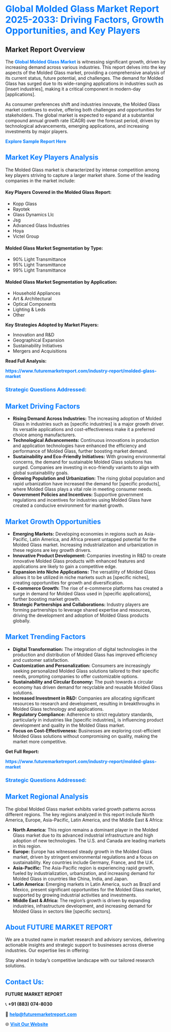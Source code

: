 <h1 style="color: #007BFF;">Global Molded Glass Market Report 2025-2033: Driving Factors, Growth Opportunities, and Key Players</h1>

<section id="overview">
<h2>Market Report Overview</h2>
<p>The <a href="https://www.futuremarketreport.com/industry-report/molded-glass-market" style="color: #007BFF; text-decoration: none;"><strong>Global Molded Glass Market</strong></a> is witnessing significant growth, driven by increasing demand across various industries. This report delves into the key aspects of the Molded Glass market, providing a comprehensive analysis of its current status, future potential, and challenges. The demand for Molded Glass has surged due to its wide-ranging applications in industries such as [insert industries], making it a critical component in modern-day [applications].</p>
<p>As consumer preferences shift and industries innovate, the Molded Glass market continues to evolve, offering both challenges and opportunities for stakeholders. The global market is expected to expand at a substantial compound annual growth rate (CAGR) over the forecast period, driven by technological advancements, emerging applications, and increasing investments by major players.</p>
</section>

<section id="overview">
<p><a href="https://www.futuremarketreport.com/request-sample/reportId=29613" style="color: #007BFF; text-decoration: none;"><strong>Explore Sample Report Here</strong></a></p>
</section>

<section id="key-players">
<h2 style="color: #007BFF;">Market Key Players Analysis</h2>
<p>The Molded Glass market is characterized by intense competition among key players striving to capture a larger market share. Some of the leading companies in the market include:</p>
<h4>Key Players Covered in the Molded Glass Report:</h4>
<ul><li>Kopp Glass</li><li>Rayotek</li><li>Glass Dynamics Llc</li><li>Jsg</li><li>Advanced Glass Industries</li><li>Hoya</li><li>Victel Group</li></ul>
<h4>Molded Glass Market Segmentation by Type:</h4>
<ul><li>90% Light Transmittance</li><li>95% Light Transmittance</li><li>99% Light Transmittance</li></ul>

<h4>Molded Glass Market Segmentation by Application:</h4>
<ul><li>Household Appliances</li><li>Art &amp; Architectural</li><li>Optical Components</li><li>Lighting &amp; Leds</li><li>Other</li></ul>
<p><strong>Key Strategies Adopted by Market Players:</strong></p>
<ul>
<li>Innovation and R&D</li>
<li>Geographical Expansion</li>
<li>Sustainability Initiatives</li>
<li>Mergers and Acquisitions</li>
</ul>
</section>

<section>
<p><strong>Read Full Analysis: </strong></p><a href="https://www.futuremarketreport.com/industry-report/molded-glass-market" style="color: #007BFF; text-decoration: none;"><strong>https://www.futuremarketreport.com/industry-report/molded-glass-market</strong></a>
<h3 style="color: #007BFF;">Strategic Questions Addressed:</h3>
</section>

<section id="driving-factors">
<h2 style="color: #007BFF;">Market Driving Factors</h2>
<ul>
<li><strong>Rising Demand Across Industries:</strong> The increasing adoption of Molded Glass in industries such as [specific industries] is a major growth driver. Its versatile applications and cost-effectiveness make it a preferred choice among manufacturers.</li>
<li><strong>Technological Advancements:</strong> Continuous innovations in production and application technologies have enhanced the efficiency and performance of Molded Glass, further boosting market demand.</li>
<li><strong>Sustainability and Eco-Friendly Initiatives:</strong> With growing environmental concerns, the demand for sustainable Molded Glass solutions has surged. Companies are investing in eco-friendly variants to align with global sustainability goals.</li>
<li><strong>Growing Population and Urbanization:</strong> The rising global population and rapid urbanization have increased the demand for [specific products], where Molded Glass plays a vital role in meeting consumer needs.</li>
<li><strong>Government Policies and Incentives:</strong> Supportive government regulations and incentives for industries using Molded Glass have created a conducive environment for market growth.</li>
</ul>
</section>

<section id="growth-opportunities">
<h2 style="color: #007BFF;">Market Growth Opportunities</h2>
<ul>
<li><strong>Emerging Markets:</strong> Developing economies in regions such as Asia-Pacific, Latin America, and Africa present untapped potential for the Molded Glass market. Increasing industrialization and urbanization in these regions are key growth drivers.</li>
<li><strong>Innovative Product Development:</strong> Companies investing in R&D to create innovative Molded Glass products with enhanced features and applications are likely to gain a competitive edge.</li>
<li><strong>Expansion into Niche Applications:</strong> The versatility of Molded Glass allows it to be utilized in niche markets such as [specific niches], creating opportunities for growth and diversification.</li>
<li><strong>E-commerce Growth:</strong> The rise of e-commerce platforms has created a surge in demand for Molded Glass used in [specific applications], further boosting market growth.</li>
<li><strong>Strategic Partnerships and Collaborations:</strong> Industry players are forming partnerships to leverage shared expertise and resources, driving the development and adoption of Molded Glass products globally.</li>
</ul>
</section>

<section id="trending-factors">
<h2 style="color: #007BFF;">Market Trending Factors</h2>
<ul>
<li><strong>Digital Transformation:</strong> The integration of digital technologies in the production and distribution of Molded Glass has improved efficiency and customer satisfaction.</li>
<li><strong>Customization and Personalization:</strong> Consumers are increasingly seeking personalized Molded Glass solutions tailored to their specific needs, prompting companies to offer customizable options.</li>
<li><strong>Sustainability and Circular Economy:</strong> The push towards a circular economy has driven demand for recyclable and reusable Molded Glass solutions.</li>
<li><strong>Increased Investment in R&D:</strong> Companies are allocating significant resources to research and development, resulting in breakthroughs in Molded Glass technology and applications.</li>
<li><strong>Regulatory Compliance:</strong> Adherence to strict regulatory standards, particularly in industries like [specific industries], is influencing product development and quality in the Molded Glass market.</li>
<li><strong>Focus on Cost-Effectiveness:</strong> Businesses are exploring cost-efficient Molded Glass solutions without compromising on quality, making the market more competitive.</li>
</ul>
</section>

<section>
<p><strong>Get Full Report: </strong></p><a href="https://www.futuremarketreport.com/industry-report/molded-glass-market" style="color: #007BFF; text-decoration: none;"><strong>https://www.futuremarketreport.com/industry-report/molded-glass-market</strong></a>
<h3 style="color: #007BFF;">Strategic Questions Addressed:</h3>
</section>


<section id="regional-analysis">
<h2 style="color: #007BFF;">Market Regional Analysis</h2>
<p>The global Molded Glass market exhibits varied growth patterns across different regions. The key regions analyzed in this report include North America, Europe, Asia-Pacific, Latin America, and the Middle East & Africa:</p>
<ul>
<li><strong>North America:</strong> This region remains a dominant player in the Molded Glass market due to its advanced industrial infrastructure and high adoption of new technologies. The U.S. and Canada are leading markets in this region.</li>
<li><strong>Europe:</strong> Europe has witnessed steady growth in the Molded Glass market, driven by stringent environmental regulations and a focus on sustainability. Key countries include Germany, France, and the U.K.</li>
<li><strong>Asia-Pacific:</strong> The Asia-Pacific region is experiencing rapid growth, fueled by industrialization, urbanization, and increasing demand for Molded Glass in countries like China, India, and Japan.</li>
<li><strong>Latin America:</strong> Emerging markets in Latin America, such as Brazil and Mexico, present significant opportunities for the Molded Glass market, supported by growing industrial activities and investments.</li>
<li><strong>Middle East & Africa:</strong> The region’s growth is driven by expanding industries, infrastructure development, and increasing demand for Molded Glass in sectors like [specific sectors].</li>
</ul>
</section>

<footer>
<h2 style="color: #007BFF;">About FUTURE MARKET REPORT</h2>
<p>We are a trusted name in market research and advisory services, delivering actionable insights and strategic support to businesses across diverse industries. Our expertise lies in offering:</p>

<p>Stay ahead in today’s competitive landscape with our tailored research solutions.</p>

<h2 style="color: #007BFF;">Contact Us:</h2>
<p><strong>FUTURE MARKET REPORT</strong></p>
<p>📞 <strong>+91 (883) 074-8030</strong></p>
<p>📧 <strong><a href="mailto:help@futuremarketreport.com" style="color: #007BFF;">help@futuremarketreport.com</a></strong></p>
<p>🌐 <strong><a href="https://www.futuremarketreport.com/" style="color: #007BFF;">Visit Our Website</a></strong></p>
</footer>